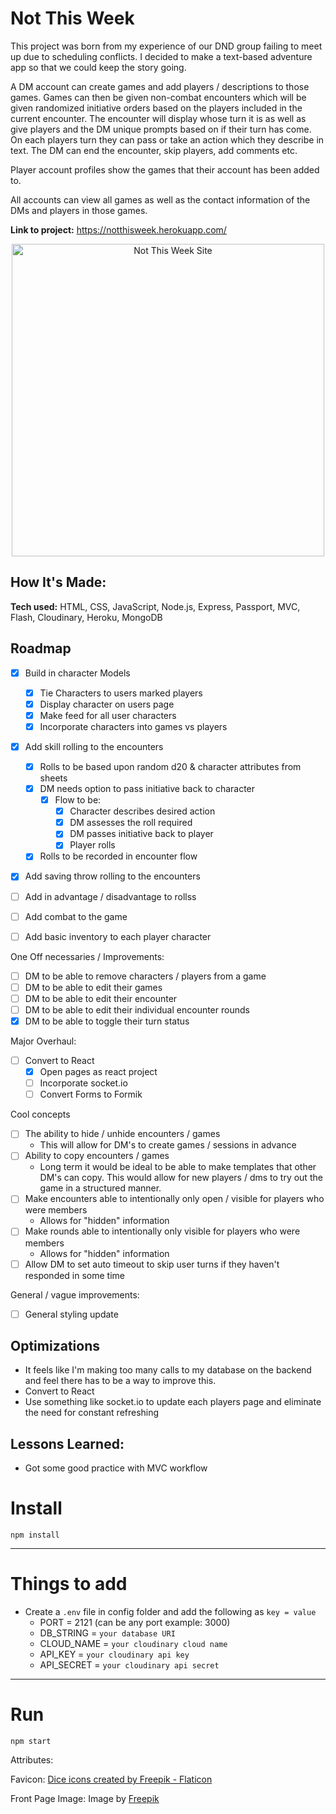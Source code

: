 # Not This Week
This project was born from my experience of our DND group failing to meet up due to scheduling conflicts. I decided to make a text-based adventure app so that we could keep the story going.

A DM account can create games and add players / descriptions to those games. Games can then be given non-combat encounters which will be given randomized initiative orders based on the players included in the current encounter. The encounter will display whose turn it is as well as give players and the DM unique prompts based on if their turn has come. On each players turn they can pass or take an action which they describe in text. The DM can end the encounter, skip players, add comments etc.

Player account profiles show the games that their account has been added to.

All accounts can view all games as well as the contact information of the DMs and players in those games.

**Link to project:** https://notthisweek.herokuapp.com/

<p align="center">
  <a target="_blank" href="https://notthisweek.herokuapp.com/">
    <img src="https://github.com/LuisEJaar/luisEJaar/blob/main/notThisWeek.gif" height="500px" alt="Not This Week Site"/>
  </a>
</p>

## How It's Made:

**Tech used:** HTML, CSS, JavaScript, Node.js, Express, Passport, MVC, Flash, Cloudinary, Heroku, MongoDB

## Roadmap

- [X] Build in character Models
  - [X] Tie Characters to users marked players
  - [X] Display character on users page
  - [X] Make feed for all user characters
  - [X] Incorporate characters into games vs players
    
- [X] Add skill rolling to the encounters
  - [X] Rolls to be based upon random d20 & character attributes from sheets
  - [X] DM needs option to pass initiative back to character
    - [X] Flow to be: 
      - [X] Character describes desired action
      - [X] DM assesses the roll required
      - [X] DM passes initiative back to player
      - [X] Player rolls 
  - [X] Rolls to be recorded in encounter flow
  
- [X] Add saving throw rolling to the encounters
- [ ] Add in advantage / disadvantage to rollss
   
- [ ] Add combat to the game
- [ ] Add basic inventory to each player character

One Off necessaries / Improvements:
- [ ] DM to be able to remove characters / players from a game
- [ ] DM to be able to edit their games
- [ ] DM to be able to edit their encounter
- [ ] DM to be able to edit their individual encounter rounds
- [X] DM to be able to toggle their turn status

Major Overhaul:
- [ ] Convert to React
  - [X] Open pages as react project
  - [ ] Incorporate socket.io
  - [ ] Convert Forms to Formik

Cool concepts
- [ ] The ability to hide / unhide encounters / games
  - This will allow for DM's to create games / sessions in advance
- [ ] Ability to copy encounters / games
  - Long term it would be ideal to be able to make templates that other DM's can copy. 
    This would allow for new players / dms to try out the game in a structured manner.
- [ ] Make encounters able to intentionally only open / visible for players who were members
  - Allows for "hidden" information
- [ ] Make rounds able to intentionally only visible for players who were members
  - Allows for "hidden" information
- [ ] Allow DM to set auto timeout to skip user turns if they haven't responded in some time

General / vague improvements:
- [ ] General styling update 

## Optimizations

- It feels like I'm making too many calls to my database on the backend and feel there has to be a way to improve this.
- Convert to React
- Use something like socket.io to update each players page and eliminate the need for constant refreshing

## Lessons Learned:

- Got some good practice with MVC workflow

# Install

`npm install`

---

# Things to add

- Create a `.env` file in config folder and add the following as `key = value`
  - PORT = 2121 (can be any port example: 3000)
  - DB_STRING = `your database URI`
  - CLOUD_NAME = `your cloudinary cloud name`
  - API_KEY = `your cloudinary api key`
  - API_SECRET = `your cloudinary api secret`

---

# Run

`npm start`

Attributes: 

Favicon:
<a href="https://www.flaticon.com/free-icons/dice" title="dice icons">Dice icons created by Freepik - Flaticon</a>

Front Page Image:
Image by <a href="https://www.freepik.com/free-photo/still-life-objects-with-role-playing-game-sheet_24749859.htm#query=dnd&position=2&from_view=search">Freepik</a>
